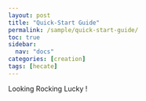 ```yaml
---
layout: post
title: "Quick-Start Guide"
permalink: /sample/quick-start-guide/
toc: true
sidebar:
  nav: "docs"
categories: [creation]
tags: [hecate]
---
```



Looking Rocking Lucky !
